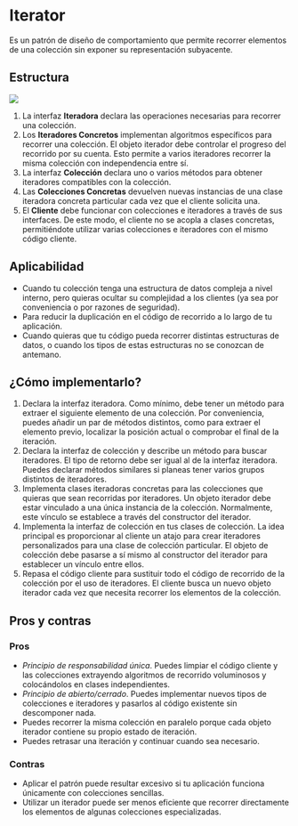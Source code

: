 # Iterator

Es un patrón de diseño de comportamiento que permite recorrer elementos de una colección sin exponer su representación subyacente.

## Estructura

![](https://refactoring.guru/images/patterns/diagrams/iterator/structure.png)

1. La interfaz **Iteradora** declara las operaciones necesarias para recorrer una colección.
2. Los **Iteradores Concretos** implementan algoritmos específicos para recorrer una colección. El objeto iterador debe controlar el progreso del recorrido por su cuenta. Esto permite a varios iteradores recorrer la misma colección con independencia entre sí.
3. La interfaz **Colección** declara uno o varios métodos para obtener iteradores compatibles con la colección.
4. Las **Colecciones Concretas** devuelven nuevas instancias de una clase iteradora concreta particular cada vez que el cliente solicita una.
5. El **Cliente** debe funcionar con colecciones e iteradores a través de sus interfaces. De este modo, el cliente no se acopla a clases concretas, permitiéndote utilizar varias colecciones e iteradores con el mismo código cliente.

## Aplicabilidad

- Cuando tu colección tenga una estructura de datos compleja a nivel interno, pero quieras ocultar su complejidad a los clientes (ya sea por conveniencia o por razones de seguridad).
- Para reducir la duplicación en el código de recorrido a lo largo de tu aplicación.
- Cuando quieras que tu código pueda recorrer distintas estructuras de datos, o cuando los tipos de estas estructuras no se conozcan de antemano.

## ¿Cómo implementarlo?

1. Declara la interfaz iteradora. Como mínimo, debe tener un método para extraer el siguiente elemento de una colección. Por conveniencia, puedes añadir un par de métodos distintos, como para extraer el elemento previo, localizar la posición actual o comprobar el final de la iteración.
2. Declara la interfaz de colección y describe un método para buscar iteradores. El tipo de retorno debe ser igual al de la interfaz iteradora. Puedes declarar métodos similares si planeas tener varios grupos distintos de iteradores.
3. Implementa clases iteradoras concretas para las colecciones que quieras que sean recorridas por iteradores. Un objeto iterador debe estar vinculado a una única instancia de la colección. Normalmente, este vínculo se establece a través del constructor del iterador.
4. Implementa la interfaz de colección en tus clases de colección. La idea principal es proporcionar al cliente un atajo para crear iteradores personalizados para una clase de colección particular. El objeto de colección debe pasarse a sí mismo al constructor del iterador para establecer un vínculo entre ellos.
5. Repasa el código cliente para sustituir todo el código de recorrido de la colección por el uso de iteradores. El cliente busca un nuevo objeto iterador cada vez que necesita recorrer los elementos de la colección.

## Pros y contras

### Pros

- *Principio de responsabilidad única*. Puedes limpiar el código cliente y las colecciones extrayendo algoritmos de recorrido voluminosos y colocándolos en clases independientes.
- *Principio de abierto/cerrado*. Puedes implementar nuevos tipos de colecciones e iteradores y pasarlos al código existente sin descomponer nada.
- Puedes recorrer la misma colección en paralelo porque cada objeto iterador contiene su propio estado de iteración.
- Puedes retrasar una iteración y continuar cuando sea necesario.

### Contras

- Aplicar el patrón puede resultar excesivo si tu aplicación funciona únicamente con colecciones sencillas. 
- Utilizar un iterador puede ser menos eficiente que recorrer directamente los elementos de algunas colecciones especializadas.
